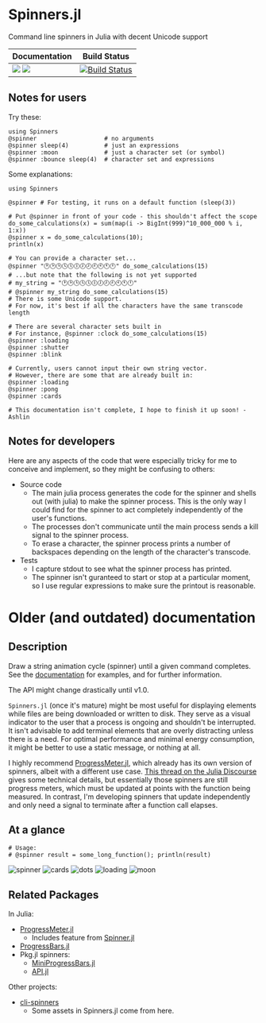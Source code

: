 # Spinners.jl

Command line spinners in Julia with decent Unicode support

| **Documentation** | **Build Status** |
|---|---|
| [![](https://img.shields.io/badge/docs-stable-red.svg)](https://ashlinharris.github.io/Spinners.jl/stable/) [![](https://img.shields.io/badge/docs-development-blue.svg)](https://ashlinharris.github.io/Spinners.jl/dev/) | [![Build Status](https://github.com/AshlinHarris/Spinners.jl/actions/workflows/ci.yml/badge.svg)](https://github.com/AshlinHarris/Spinners.jl/actions/workflows/ci.yml) |

## Notes for users
Try these:
```
using Spinners
@spinner                   # no arguments
@spinner sleep(4)          # just an expressions
@spinner :moon             # just a character set (or symbol)
@spinner :bounce sleep(4)  # character set and expressions

```
Some explanations:
```
using Spinners

@spinner # For testing, it runs on a default function (sleep(3))

# Put @spinner in front of your code - this shouldn't affect the scope
do_some_calculations(x) = sum(map(i -> BigInt(999)^10_000_000 % i, 1:x))
@spinner x = do_some_calculations(10);
println(x)

# You can provide a character set...
@spinner "🕐🕑🕒🕓🕔🕕🕖🕗🕘🕙🕚🕛" do_some_calculations(15)
# ...but note that the following is not yet supported
# my_string = "🕐🕑🕒🕓🕔🕕🕖🕗🕘🕙🕚🕛"
# @spinner my_string do_some_calculations(15)
# There is some Unicode support.
# For now, it's best if all the characters have the same transcode length

# There are several character sets built in
# For instance, @spinner :clock do_some_calculations(15)
@spinner :loading
@spinner :shutter
@spinner :blink

# Currently, users cannot input their own string vector.
# However, there are some that are already built in:
@spinner :loading
@spinner :pong
@spinner :cards

# This documentation isn't complete, I hope to finish it up soon! -Ashlin 
```

## Notes for developers
Here are any aspects of the code that were especially tricky for me to conceive and implement, so they might be confusing to others:
- Source code
  - The main julia process generates the code for the spinner and shells out (with julia) to make the spinner process. This is the only way I could find for the spinner to act completely independently of the user's functions.
  - The processes don't communicate until the main process sends a kill signal to the spinner process.
  - To erase a character, the spinner process prints a number of backspaces depending on the length of the character's transcode.
- Tests
  - I capture stdout to see what the spinner process has printed.
  - The spinner isn't guranteed to start or stop at a particular moment, so I use regular expressions to make sure the printout is reasonable.

# Older (and outdated) documentation

## Description

Draw a string animation cycle (spinner) until a given command completes.
See the [documentation](https://ashlinharris.github.io/Spinners.jl/stable/#Examples) for examples, and for further information.

The API might change drastically until v1.0.  

`Spinners.jl` (once it's mature) might be most useful for displaying elements while files are being downloaded or written to disk.
They serve as a visual indicator to the user that a process is ongoing and shouldn't be interrupted.
It isn't advisable to add terminal elements that are overly distracting unless there is a need.
For optimal performance and minimal energy consumption, it might be better to use a static message, or nothing at all.

I highly recommend [ProgressMeter.jl](https://github.com/timholy/ProgressMeter.jl), which already has its own version of spinners, albeit with a different use case.
[This thread on the Julia Discourse](https://discourse.julialang.org/t/update-stdout-while-a-function-is-running/86285) gives some technical details, but essentially those spinners are still progress meters, which must be updated at points with the function being measured. In contrast, I'm developing spinners that update independently and only need a signal to terminate after a function call elapses.

## At a glance
```
# Usage: 
# @spinner result = some_long_function(); println(result)
```

![spinner](https://user-images.githubusercontent.com/90787010/186546184-33b4a8af-779a-439b-a41c-ae84cedae4f1.gif)
![cards](https://user-images.githubusercontent.com/90787010/186546176-442681d3-0584-48c0-9452-912c844a5112.gif)
![dots](https://user-images.githubusercontent.com/90787010/186546179-b84beac9-5cc9-485f-a435-2515532ef856.gif)
![loading](https://user-images.githubusercontent.com/90787010/186546182-f2d4e191-c360-4497-b089-46ff442bd568.gif)
![moon](https://user-images.githubusercontent.com/90787010/186546183-81ecd202-eb44-44d0-9ec3-36092af0b0f8.gif)

## Related Packages
In Julia:
- [ProgressMeter.jl](https://github.com/timholy/ProgressMeter.jl)
  - Includes feature from [Spinner.jl](https://github.com/rahulkp220/Spinner.jl)
- [ProgressBars.jl](https://github.com/cloud-oak/ProgressBars.jl)
- Pkg.jl spinners:
  - [MiniProgressBars.jl](https://github.com/JuliaLang/Pkg.jl/blob/master/src/MiniProgressBars.jl)
  - [API.jl](https://github.com/JuliaLang/Pkg.jl/blob/master/src/API.jl)
  
Other projects:
- [cli-spinners](https://github.com/sindresorhus/cli-spinners)
  - Some assets in Spinners.jl come from here.
  

